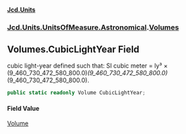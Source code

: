 #### [Jcd.Units](index.md 'index')
### [Jcd.Units.UnitsOfMeasure.Astronomical](Jcd.Units.UnitsOfMeasure.Astronomical.md 'Jcd.Units.UnitsOfMeasure.Astronomical').[Volumes](Volumes.md 'Jcd.Units.UnitsOfMeasure.Astronomical.Volumes')

## Volumes.CubicLightYear Field

cubic light-year defined such that: SI cubic meter = ly³ × (9_460_730_472_580_800.0)*(9_460_730_472_580_800.0)*(9_460_730_472_580_800.0).

```csharp
public static readonly Volume CubicLightYear;
```

#### Field Value
[Volume](Volume.md 'Jcd.Units.UnitTypes.Volume')